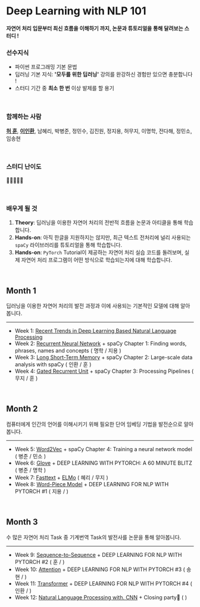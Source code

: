 # Deep Learning with NLP 101
**자연어 처리 입문부터 최신 흐름을 이해하기 까지, 논문과 튜토리얼을 통해 달려보는 스터디 !** 

### 선수지식
- 파이썬 프로그래밍 기본 문법
- 딥러닝 기본 지식: **'모두를 위한 딥러닝'** 강의를 완강하신 경험만 있으면 충분합니다 !
- 스터디 기간 중 **최소 한 번** 이상 발제를 할 용기

<br/>

### 함께하는 사람
[**허 훈**](https://github.com/Huffon), [**이인환**](https://github.com/lih0905), 남혜리, 박병준, 정민수, 김진원, 정지용, 허무지, 이명학, 전다해, 정민소, 임송현

<br/>

### 스터디 난이도
🌝🌝🌗🌚🌚

<br/>

### 배우게 될 것
1. **Theory**: 딥러닝을 이용한 자연어 처리의 전반적 흐름을 논문과 아티클을 통해 학습합니다.
2. **Hands-on**: 아직 한글을 지원하지는 않지만, 최근 텍스트 전처리에 널리 사용되는 `spaCy` 라이브러리를 튜토리얼을 통해 학습합니다.
3. **Hands-on**: `PyTorch` Tutorial이 제공하는 자연어 처리 실습 코드를 돌려보며, 실제 자연어 처리 프로그램이 어떤 방식으로 학습되는지에 대해 학습합니다.

<br/>

## Month 1
딥러닝을 이용한 자연어 처리의 발전 과정과 이에 사용되는 기본적인 모델에 대해 알아봅니다.

---

- Week 1: [Recent Trends in Deep Learning Based Natural Language Processing](https://arxiv.org/pdf/1708.02709.pdf)
- Week 2: [Recurrent Neural Network](https://ko.coursera.org/lecture/nlp-sequence-models/recurrent-neural-network-model-ftkzt) + spaCy Chapter 1: Finding words, phrases, names and concepts ( 명학 / 지용 )
- Week 3: [Long Short-Term Memory](https://colah.github.io/posts/2015-08-Understanding-LSTMs/) + spaCy Chapter 2: Large-scale data analysis with spaCy ( 인환 / 훈 )
- Week 4: [Gated Recurrent Unit](https://arxiv.org/pdf/1412.3555.pdf) + spaCy Chapter 3: Processing Pipelines ( 무지 / 훈 )

<br/>

## Month 2
컴퓨터에게 인간의 언어를 이해시키기 위해 필요한 단어 임베딩 기법을 발전순으로 알아봅니다.

---

- Week 5: [Word2Vec](https://papers.nips.cc/paper/5021-distributed-representations-of-words-and-phrases-and-their-compositionality.pdf) + spaCy Chapter 4: Training a neural network model ( 병준 / 민소 )
- Week 6: [Glove](https://nlp.stanford.edu/pubs/glove.pdf) + DEEP LEARNING WITH PYTORCH: A 60 MINUTE BLITZ ( 병준 /  명학 )
- Week 7: [Fasttext](https://arxiv.org/pdf/1607.01759.pdf) + [ELMo](https://arxiv.org/pdf/1802.05365.pdf) ( 혜리 /  무지 )
- Week 8: [Word-Piece Model](https://arxiv.org/pdf/1609.08144.pdf) + DEEP LEARNING FOR NLP WITH PYTORCH #1 ( 지용 /   )

<br/>

## Month 3
수 많은 자연어 처리 Task 중 기계번역 Task의 발전사를 논문을 통해 알아봅니다.

---

- Week 9: [Sequence-to-Sequence](https://papers.nips.cc/paper/5346-sequence-to-sequence-learning-with-neural-networks.pdf) + DEEP LEARNING FOR NLP WITH PYTORCH #2 ( 훈 /  )
- Week 10: [Attention](https://arxiv.org/pdf/1409.0473.pdf) + DEEP LEARNING FOR NLP WITH PYTORCH #3 ( 송현 /   )
- Week 11: [Transformer](https://papers.nips.cc/paper/7181-attention-is-all-you-need.pdf) + DEEP LEARNING FOR NLP WITH PYTORCH #4 (  인환 /  )
- Week 12: [Natural Language Processing with. CNN](https://arxiv.org/pdf/1408.5882.pdf) + Closing party🎉 (    )